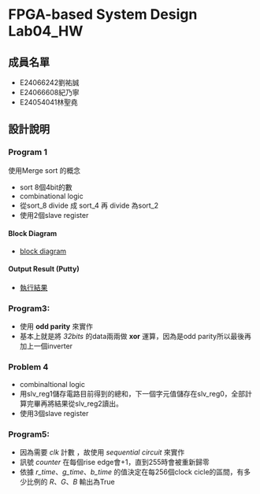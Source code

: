 # FPGA-based System Design Lab04_HW

## 成員名單
* E24066242劉祐誠
* E24066608紀乃寧
* E24054041林聖堯

## 設計說明
### Program 1
使用Merge sort 的概念
* sort 8個4bit的數
* combinational logic
* 從sort_8 divide 成 sort_4 再 divide 為sort_2
* 使用2個slave register
#### Block Diagram
* [block diagram](https://github.com/BlueBug12/2019_FPGA_Design_Group8/blob/yao/lab4/image/problem2＿bd.png)
#### Output Result (Putty)
* [執行結果](https://github.com/BlueBug12/2019_FPGA_Design_Group8/blob/yao/lab4/image/sorting.png)
### Program3:
* 使用 __odd parity__ 來實作
* 基本上就是將 _32bits_ 的data兩兩做 __xor__ 運算，因為是odd parity所以最後再加上一個inverter
### Problem 4
* combinaltional logic
* 用slv_reg1儲存電路目前得到的總和，下一個字元值儲存在slv_reg0，全部計算完畢再將結果從slv_reg2讀出。
* 使用3個slave register
### Program5:
* 因為需要 _clk_ 計數 ，故使用 _sequential circuit_ 來實作
* 訊號 _counter_ 在每個rise edge會+1，直到255時會被重新歸零
* 依據 _r_time_、_g_time_、_b_time_ 的值決定在每256個clock cicle的區間，有多少比例的 _R_、_G_、_B_ 輸出為True
